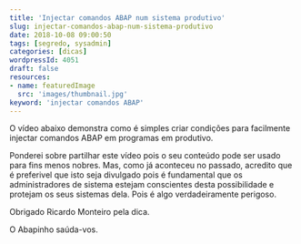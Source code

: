 ```yaml
---
title: 'Injectar comandos ABAP num sistema produtivo'
slug: injectar-comandos-abap-num-sistema-produtivo
date: 2018-10-08 09:00:50
tags: [segredo, sysadmin]
categories: [dicas]
wordpressId: 4051
draft: false
resources:
- name: featuredImage
  src: 'images/thumbnail.jpg'
keyword: 'injectar comandos ABAP'
---
```

O vídeo abaixo demonstra como é simples criar condições para facilmente injectar comandos ABAP em programas em produtivo.

Ponderei sobre partilhar este vídeo pois o seu conteúdo pode ser usado para fins menos nobres. Mas, como já aconteceu no passado, acredito que é preferivel que isto seja divulgado pois é fundamental que os administradores de sistema estejam conscientes desta possibilidade e protejam os seus sistemas dela. Pois é algo verdadeiramente perigoso.

Obrigado Ricardo Monteiro pela dica.

O Abapinho saúda-vos.
